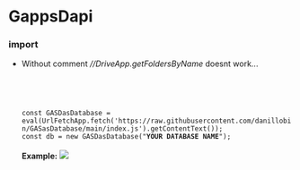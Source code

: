 # GappsDapi
<h3>import</h3>
<ul>
<li>
Without comment <em>//DriveApp.getFoldersByName</em> doesnt work...<br>
<code width="100%">

  <br>
<br>const GASDasDatabase = eval(UrlFetchApp.fetch('https://raw.githubusercontent.com/danillobin/GASasDatabase/main/index.js').getContentText());
const db = new GASDasDatabase("<b>YOUR DATABASE NAME</b>");
</code><br>
<b>Example:</b>
<picture>
  <source srcset="https://i.ibb.co/LSqJ2Y5/image.jpg">
  <img src="https://i.ibb.co/LSqJ2Y5/image.jpg">
</picture>
</li>
  </ul>
